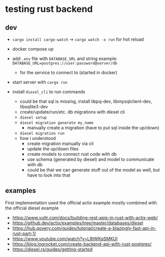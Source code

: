 # testing rust backend

## dev
- `cargo install cargo-watch` -> `cargo watch -x run` for hot reload
- docker compose up
- add `.env` file with `DATABASE_URL` and string example: `DATABASE_URL=postgres://user:password@server/db`
  - for the service to connect to (started in docker)
- start server with `cargo run`

- install `diesel_cli` to run commands
  - could be that sql is missing, install libpq-dev, libmysqlclient-dev, libsqlite3-dev
  - create/update/run/etc. db migrations with diesel cli
  - `diesel setup`
  - `diesel migration generate my_name`
    - manually create a migration (have to put sql inside the up/down)
  - `diesel migration run`
  - how i understood
    - create migration manually via cli
    - update the up/down files
    - create models to connect rust code with db
    - use schema (generated by diesel) and model to communicate with db
    - could be that we can generate stuff out of the model as well, but have to look into that

## examples
First implementation used the official actix example mostly combined with the official diesel example

- https://www.vultr.com/docs/building-rest-apis-in-rust-with-actix-web/
- https://github.dev/actix/examples/tree/master/databases/diesel
- https://hub.qovery.com/guides/tutorial/create-a-blazingly-fast-api-in-rust-part-1/
- https://www.youtube.com/watch?v=L8tWKqSMKUI
- https://blog.logrocket.com/create-backend-api-with-rust-postgres/
- https://diesel.rs/guides/getting-started
